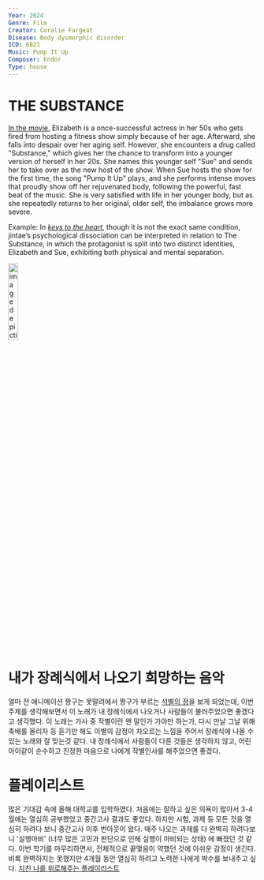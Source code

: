 ```yaml
---
Year: 2024
Genre: Film
Creator: Coralie Fargeat
Disease: Body dysmorphic disorder
ICD: 6B21
Music: Pump It Up
Composer: Endor
Type: house
---
```


# THE SUBSTANCE

[In the movie](https://youtu.be/JN0c6H4vrrQ?si=Fusd9wpKnTxxPM3H), Elizabeth is a once-successful actress in her 50s who gets fired from hosting a fitness show simply because of her age. Afterward, she falls into despair over her aging self. However, she encounters a drug called "Substance," which gives her the chance to transform into a younger version of herself in her 20s. She names this younger self "Sue" and sends her to take over as the new host of the show. When Sue hosts the show for the first time, the song "Pump It Up" plays, and she performs intense moves that proudly show off her rejuvenated body, following the powerful, fast beat of the music. She is very satisfied with life in her younger body, but as she repeatedly returns to her original, older self, the imbalance grows more severe.

Example: In [*keys to the heart*](kim_jimin.md), though it is not the exact same condition, jintae’s psychological dissociation can be interpreted in relation to The Substance, in which the protagonist is split into two distinct identities, Elizabeth and Sue, exhibiting both physical and mental separation.

<img src="./oh_sejin_img.png" alt="image depicting Body dysmorphic disorder" style="width :20%;" />

# 내가 장례식에서 나오기 희망하는 음악

얼마 전 애니메이션 짱구는 못말려에서 짱구가 부르는 [석별의 정](https://youtube.com/shorts/frkHwJa698c?si=5Q0LdZinPF8TZANl)을 보게 되었는데, 이번 주제를 생각해보면서 이 노래가 내 장례식에서 나오거나 사람들이 불러주었으면 좋겠다고 생각했다. 이 노래는 가사 중 작별이란 왠 말인가 가야만 하는가, 다시 만날 그날 위해 축배를 올리자 등 듣기만 해도 이별의 감정이 차오르는 느낌을 주어서 장례식에 나올 수 있는 노래와 잘 맞는것 같다. 내 장례식에서 사람들이 다른 것들은 생각하지 않고, 어린아이같이 순수하고 진정한 마음으로 나에게 작별인사를 해주었으면 좋겠다.

# 플레이리스트

많은 기대감 속에 올해 대학교를 입학하였다. 처음에는 잘하고 싶은 의욕이 많아서 3-4월에는 열심히 공부했었고 중간고사 결과도 좋았다. 하지만 시험, 과제 등 모든 것을 열심히 하려다 보니 중간고사 이후 번아웃이 왔다. 매주 나오는 과제를 다 완벽히 하려다보니 '실행마비' (너무 많은 고민과 판단으로 인해 실행이 마비되는 상태) 에 빠졌던 것 같다. 이번 학기를 마무리하면서, 전체적으로 끝맺음이 약했던 것에 아쉬운 감정이 생긴다. 비록 완벽하지는 못했지만 4개월 동안 열심히 하려고 노력한 나에게 박수를 보내주고 싶다.
[지친 나를 위로해주는 플레이리스트](https://www.youtube.com/watch?v=U3e4AOd-DzE&list=PLb8GlpJ9ZnDRWxlLgHdS3KCtf_lDj9iEB&pp=gAQB)
